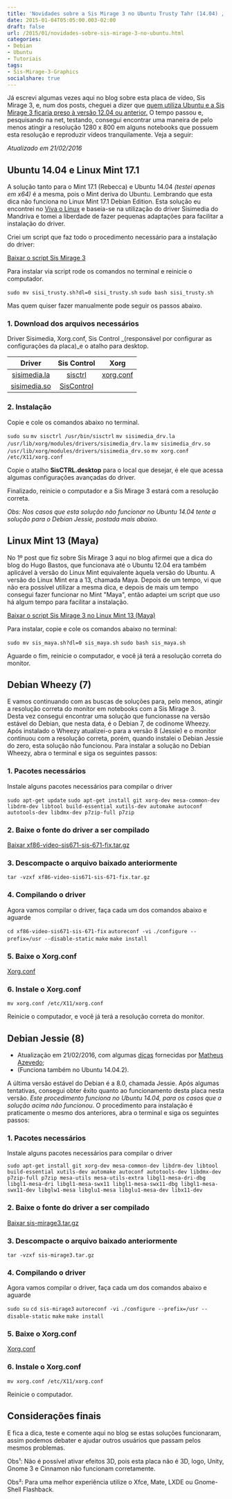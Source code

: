 ```yaml
---
title: 'Novidades sobre a Sis Mirage 3 no Ubuntu Trusty Tahr (14.04) , Linux Mint Rebecca (17.1), Debian Wheezy (7) e Jessie (8)'
date: 2015-01-04T05:05:00.003-02:00
draft: false
url: /2015/01/novidades-sobre-sis-mirage-3-no-ubuntu.html
categories:
- Debian
- Ubuntu
- Tutoriais
tags: 
- Sis-Mirage-3-Graphics
socialshare: true
---
```


Já escrevi algumas vezes aqui no blog sobre esta placa de vídeo, Sis Mirage 3, e, num dos posts, cheguei a dizer que [quem utiliza Ubuntu e a Sis Mirage 3 ficaria preso à versão 12.04 ou anterior.](http://info.wsouza.com.br/2013/04/sis-mirage3.html) O tempo passou e, pesquisando na net, testando, consegui encontrar uma maneira de pelo menos atingir a resolução 1280 x 800 em alguns notebooks que possuem esta resolução e reproduzir vídeos tranquilamente. Veja a seguir:

<!--more-->  

_Atualizado em 21/02/2016_
  
## Ubuntu 14.04 e Linux Mint 17.1 
  
A solução tanto para o Mint 17.1 (Rebecca) e Ubuntu 14.04 _(testei apenas em x64)_ é a mesma, pois o Mint deriva do Ubuntu. Lembrando que esta dica não funciona no Linux Mint 17.1 Debian Edition. Esta solução eu encontrei no [Viva o Linux](http://www.vivaolinux.com.br/dica/Configurando-SIS-67172-no-Ubuntu-1404) e baseia-se na utilização do driver Sisimedia do Mandriva e tomei a liberdade de fazer pequenas adaptações para facilitar a instalação do driver.  
  
Criei um script que faz todo o procedimento necessário para a instalação do driver:

[Baixar o script Sis Mirage 3](https://www.dropbox.com/s/0jw4h4igr5hapu5/sisi_trusty.sh?dl=0) 

Para instalar via script rode os comandos no terminal e reinicie o computador.

`sudo mv sisi_trusty.sh?dl=0 sisi_trusty.sh`
`sudo bash sisi_trusty.sh`
  
Mas quem quiser fazer manualmente pode seguir os passos abaixo.  

### 1. Download dos arquivos necessários
  
Driver Sisimedia, Xorg.conf, Sis Control _(responsável por configurar as configurações da placa)_e o atalho para desktop.

| Driver| Sis Control | Xorg
:------: | :------: | :------:
[ sisimedia.la](https://www.dropbox.com/s/xn4ejvd7cp5pxqe/sisimedia_drv.la?dl=0) | [ sisctrl](https://www.dropbox.com/s/hc3b1eeuo1pv2b3/sisctrl?dl=0) | [ xorg.conf](https://www.dropbox.com/s/ux6lbwk6bbpw4ub/xorg.conf?dl=0)
[ sisimedia.so](https://www.dropbox.com/s/zywh84cdmte3s1r/sisimedia_drv.so?dl=0) | [ SisControl](https://www.dropbox.com/s/wb8plsiivkioz84/SIS%20SisCTRL.desktop?dl=0) | 

### 2. Instalação  
  
Copie e cole os comandos abaixo no terminal.

`sudo su`
`mv sisctrl /usr/bin/sisctrl`
`mv sisimedia_drv.la /usr/lib/xorg/modules/drivers/sisimedia_drv.la`
`mv sisimedia_drv.so /usr/lib/xorg/modules/drivers/sisimedia_drv.so`
`mv xorg.conf /etc/X11/xorg.conf`
  
Copie o atalho **SisCTRL.desktop** para o local que desejar, é ele que acessa algumas configurações avançadas do driver.
  
Finalizado, reinicie o computador e a Sis Mirage 3 estará com a resolução correta.
  
_Obs: Nos casos que esta solução não funcionar no Ubuntu 14.04 tente a solução para o Debian Jessie, postada mais abaixo._
  
## Linux Mint 13 (Maya)  
  
No 1º post que fiz sobre Sis Mirage 3 aqui no blog afirmei que a dica do blog do Hugo Bastos, que funcionava até o Ubuntu 12.04 era também aplicável à versão do Linux Mint equivalente àquela versão do Ubuntu. A versão do Linux Mint era a 13, chamada Maya. Depois de um tempo, vi que não era possível utilizar a mesma dica, e depois de mais um tempo consegui fazer funcionar no Mint "Maya", então adaptei um script que uso há algum tempo para facilitar a instalação.
  
[Baixar o script Sis Mirage 3 no Linux Mint 13 (Maya)](https://www.dropbox.com/s/z7un957r7byh3ac/sis_maya.sh?dl=0)  
  
Para instalar, copie e cole os comandos abaixo no terminal:

`sudo mv sis_maya.sh?dl=0 sis_maya.sh`
`sudo bash sis_maya.sh`  

Aguarde o fim, reinicie o computador, e você já terá a resolução correta do monitor.  
  
## Debian Wheezy (7)
  
E vamos continuando com as buscas de soluções para, pelo menos, atingir a resolução correta do monitor em notebooks com a Sis Mirage 3.  
Desta vez consegui encontrar uma solução que funcionasse na versão estável do Debian, que nesta data, é o Debian 7, de codinome Wheezy. Após instalado o Wheezy atualizei-o para a versão 8 (Jessie) e o monitor continuou com a resolução correta, porém, quando instalei o Debian Jessie do zero, esta solução não funcionou. Para instalar a solução no Debian Wheezy, abra o terminal e siga os seguintes passos:

### 1. Pacotes necessários
  
Instale alguns pacotes necessários para compilar o driver  
  
`sudo apt-get update`
`sudo apt-get install git xorg-dev mesa-common-dev libdrm-dev libtool build-essential xutils-dev automake autoconf autotools-dev libdmx-dev p7zip-full p7zip`
  
### 2. Baixe o fonte do driver a ser compilado  
  
[Baixar xf86-video-sis671-sis-671-fix.tar.gz](https://www.dropbox.com/s/fdnoczya2gq7d1m/xf86-video-sis671-sis-671-fix.tar.gz?dl=0)  
  
### 3. Descompacte o arquivo baixado anteriormente  
  
`tar -vzxf xf86-video-sis671-sis-671-fix.tar.gz`

### 4. Compilando o driver
  
Agora vamos compilar o driver, faça cada um dos comandos abaixo e aguarde  
  
`cd xf86-video-sis671-sis-671-fix`
`autoreconf -vi`
`./configure --prefix=/usr --disable-static`
`make`
`make install`
  
### 5. Baixe o Xorg.conf
  
[Xorg.conf](https://www.dropbox.com/s/32h5h2mqvfqq6h8/xorg.conf?dl=0)
  
### 6. Instale o Xorg.conf
  
`mv xorg.conf /etc/X11/xorg.conf`

Reinicie o computador, e você já terá a resolução correta do monitor.
  
## Debian Jessie (8)

* Atualização em 21/02/2016, com algumas [dicas](http://disq.us/p/14imkxn) fornecidas por [Matheus Azevedo](https://disqus.com/by/disqus_j5SiXI6COg/);
* (Funciona também no Ubuntu 14.04.2).
 
A última versão estável do Debian é a 8.0, chamada Jessie. Após algumas tentativas, consegui obter êxito quanto ao funcionamento desta placa nesta versão. _Este procedimento funciona no Ubuntu 14.04, para os casos que a solução acima não funcionou_. O procedimento para instalação é praticamente o mesmo dos anteriores, abra o terminal e siga os seguintes passos:

### 1. Pacotes necessários

Instale alguns pacotes necessários para compilar o driver
  
`sudo apt-get install git xorg-dev mesa-common-dev libdrm-dev libtool build-essential xutils-dev automake autoconf autotools-dev libdmx-dev p7zip-full p7zip mesa-utils mesa-utils-extra libgl1-mesa-dri-dbg libgl1-mesa-dri libgl1-mesa-swx11 libgl1-mesa-swx11-dbg libgl1-mesa-swx11-dev libglw1-mesa libglu1-mesa libglu1-mesa-dev libx11-dev`
  
### 2. Baixe o fonte do driver a ser compilado
  
[Baixar sis-mirage3.tar.gz](https://www.dropbox.com/s/4u9lf5li3gbtlgb/sis-mirage3.tar.gz?dl=0)  
  
### 3. Descompacte o arquivo baixado anteriormente
  
`tar -vzxf sis-mirage3.tar.gz`

### 4. Compilando o driver

Agora vamos compilar o driver, faça cada um dos comandos abaixo e aguarde  
  
`sudo su`
`cd sis-mirage3`
`autoreconf -vi`
`./configure --prefix=/usr --disable-static`
`make`
`make install`
  
### 5. Baixe o Xorg.conf

[Xorg.conf](https://www.dropbox.com/s/32h5h2mqvfqq6h8/xorg.conf?dl=0)  
  
### 6. Instale o Xorg.conf
  
`mv xorg.conf /etc/X11/xorg.conf`

Reinicie o computador.  

## Considerações finais

E fica a dica, teste e comente aqui no blog se estas soluções funcionaram, assim podemos debater e ajudar outros usuários que passam pelos mesmos problemas.

Obs¹: Não é possível ativar efeitos 3D, pois esta placa não é 3D, logo, Unity, Gnome 3 e Cinnamon não funcionam corretamente.

Obs²: Para uma melhor experiência utilize o Xfce, Mate, LXDE ou Gnome-Shell Flashback.
